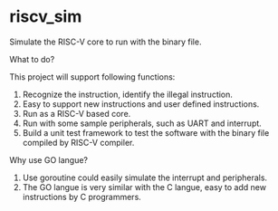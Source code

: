 # riscv_sim
Simulate the RISC-V core to run with the binary file.

What to do?

This project will support following functions:
1. Recognize the instruction, identify the illegal instruction.
2. Easy to support new instructions and user defined instructions.
3. Run as a RISC-V based core.
4. Run with some sample peripherals, such as UART and interrupt.
5. Build a unit test framework to test the software with the binary file compiled by RISC-V compiler.

Why use GO langue?
1. Use goroutine could easily simulate the interrupt and peripherals.
2. The GO langue is very similar with the C langue, easy to add new instructions by C programmers.
